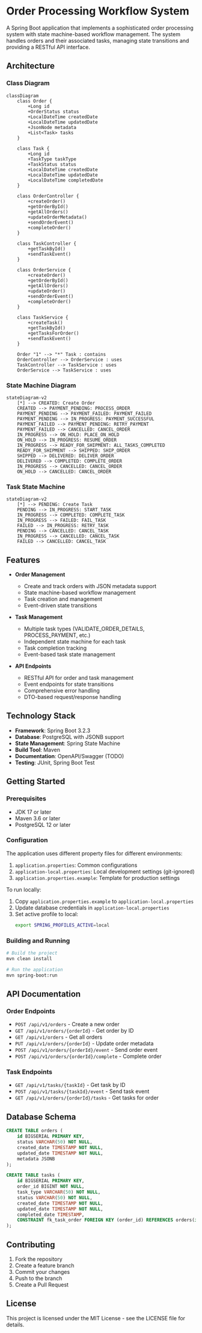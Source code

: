 # Order Processing Workflow System

A Spring Boot application that implements a sophisticated order processing system with state machine-based workflow management. The system handles orders and their associated tasks, managing state transitions and providing a RESTful API interface.

## Architecture

### Class Diagram

```mermaid
classDiagram
    class Order {
        +Long id
        +OrderStatus status
        +LocalDateTime createdDate
        +LocalDateTime updatedDate
        +JsonNode metadata
        +List<Task> tasks
    }

    class Task {
        +Long id
        +TaskType taskType
        +TaskStatus status
        +LocalDateTime createdDate
        +LocalDateTime updatedDate
        +LocalDateTime completedDate
    }

    class OrderController {
        +createOrder()
        +getOrderById()
        +getAllOrders()
        +updateOrderMetadata()
        +sendOrderEvent()
        +completeOrder()
    }

    class TaskController {
        +getTaskById()
        +sendTaskEvent()
    }

    class OrderService {
        +createOrder()
        +getOrderById()
        +getAllOrders()
        +updateOrder()
        +sendOrderEvent()
        +completeOrder()
    }

    class TaskService {
        +createTask()
        +getTaskById()
        +getTasksForOrder()
        +sendTaskEvent()
    }

    Order "1" --> "*" Task : contains
    OrderController --> OrderService : uses
    TaskController --> TaskService : uses
    OrderService --> TaskService : uses
```

### State Machine Diagram

```mermaid
stateDiagram-v2
    [*] --> CREATED: Create Order
    CREATED --> PAYMENT_PENDING: PROCESS_ORDER
    PAYMENT_PENDING --> PAYMENT_FAILED: PAYMENT_FAILED
    PAYMENT_PENDING --> IN_PROGRESS: PAYMENT_SUCCESSFUL
    PAYMENT_FAILED --> PAYMENT_PENDING: RETRY_PAYMENT
    PAYMENT_FAILED --> CANCELLED: CANCEL_ORDER
    IN_PROGRESS --> ON_HOLD: PLACE_ON_HOLD
    ON_HOLD --> IN_PROGRESS: RESUME_ORDER
    IN_PROGRESS --> READY_FOR_SHIPMENT: ALL_TASKS_COMPLETED
    READY_FOR_SHIPMENT --> SHIPPED: SHIP_ORDER
    SHIPPED --> DELIVERED: DELIVER_ORDER
    DELIVERED --> COMPLETED: COMPLETE_ORDER
    IN_PROGRESS --> CANCELLED: CANCEL_ORDER
    ON_HOLD --> CANCELLED: CANCEL_ORDER
```

### Task State Machine

```mermaid
stateDiagram-v2
    [*] --> PENDING: Create Task
    PENDING --> IN_PROGRESS: START_TASK
    IN_PROGRESS --> COMPLETED: COMPLETE_TASK
    IN_PROGRESS --> FAILED: FAIL_TASK
    FAILED --> IN_PROGRESS: RETRY_TASK
    PENDING --> CANCELLED: CANCEL_TASK
    IN_PROGRESS --> CANCELLED: CANCEL_TASK
    FAILED --> CANCELLED: CANCEL_TASK
```

## Features

- **Order Management**

  - Create and track orders with JSON metadata support
  - State machine-based workflow management
  - Task creation and management
  - Event-driven state transitions

- **Task Management**

  - Multiple task types (VALIDATE_ORDER_DETAILS, PROCESS_PAYMENT, etc.)
  - Independent state machine for each task
  - Task completion tracking
  - Event-based task state management

- **API Endpoints**
  - RESTful API for order and task management
  - Event endpoints for state transitions
  - Comprehensive error handling
  - DTO-based request/response handling

## Technology Stack

- **Framework**: Spring Boot 3.2.3
- **Database**: PostgreSQL with JSONB support
- **State Management**: Spring State Machine
- **Build Tool**: Maven
- **Documentation**: OpenAPI/Swagger (TODO)
- **Testing**: JUnit, Spring Boot Test

## Getting Started

### Prerequisites

- JDK 17 or later
- Maven 3.6 or later
- PostgreSQL 12 or later

### Configuration

The application uses different property files for different environments:

1. `application.properties`: Common configurations
2. `application-local.properties`: Local development settings (git-ignored)
3. `application.properties.example`: Template for production settings

To run locally:

1. Copy `application.properties.example` to `application-local.properties`
2. Update database credentials in `application-local.properties`
3. Set active profile to local:
   ```bash
   export SPRING_PROFILES_ACTIVE=local
   ```

### Building and Running

```bash
# Build the project
mvn clean install

# Run the application
mvn spring-boot:run
```

## API Documentation

### Order Endpoints

- `POST /api/v1/orders` - Create a new order
- `GET /api/v1/orders/{orderId}` - Get order by ID
- `GET /api/v1/orders` - Get all orders
- `PUT /api/v1/orders/{orderId}` - Update order metadata
- `POST /api/v1/orders/{orderId}/event` - Send order event
- `POST /api/v1/orders/{orderId}/complete` - Complete order

### Task Endpoints

- `GET /api/v1/tasks/{taskId}` - Get task by ID
- `POST /api/v1/tasks/{taskId}/event` - Send task event
- `GET /api/v1/orders/{orderId}/tasks` - Get tasks for order

## Database Schema

```sql
CREATE TABLE orders (
    id BIGSERIAL PRIMARY KEY,
    status VARCHAR(50) NOT NULL,
    created_date TIMESTAMP NOT NULL,
    updated_date TIMESTAMP NOT NULL,
    metadata JSONB
);

CREATE TABLE tasks (
    id BIGSERIAL PRIMARY KEY,
    order_id BIGINT NOT NULL,
    task_type VARCHAR(50) NOT NULL,
    status VARCHAR(50) NOT NULL,
    created_date TIMESTAMP NOT NULL,
    updated_date TIMESTAMP NOT NULL,
    completed_date TIMESTAMP,
    CONSTRAINT fk_task_order FOREIGN KEY (order_id) REFERENCES orders(id)
);
```

## Contributing

1. Fork the repository
2. Create a feature branch
3. Commit your changes
4. Push to the branch
5. Create a Pull Request

## License

This project is licensed under the MIT License - see the LICENSE file for details.
